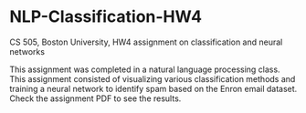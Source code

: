# NLP-Classification-HW4
CS 505, Boston University, HW4 assignment on classification and neural networks

This assignment was completed in a natural language processing class. This assignment consisted of visualizing various classification methods and training a neural network to identify spam based on the Enron email dataset. Check the assignment PDF to see the results.
